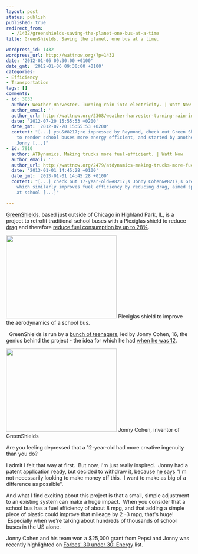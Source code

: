 ```yaml
---
layout: post
status: publish
published: true
redirect_from:
  - /1432/greenshields-saving-the-planet-one-bus-at-a-time
title: GreenShields. Saving the planet, one bus at a time.

wordpress_id: 1432
wordpress_url: http://wattnow.org/?p=1432
date: '2012-01-06 09:30:00 +0100'
date_gmt: '2012-01-06 09:30:00 +0100'
categories:
- Efficiency
- Transportation
tags: []
comments:
- id: 3833
  author: Weather Harvester. Turning rain into electricity. | Watt Now
  author_email: ''
  author_url: http://wattnow.org/2308/weather-harvester-turning-rain-into-electricity
  date: '2012-07-20 15:55:53 +0200'
  date_gmt: '2012-07-20 15:55:53 +0200'
  content: "[...] you&#8217;re impressed by Raymond, check out Green Shields, a project
    to render school buses more energy efficient, and started by another awesome kid,
    Jonny [...]"
- id: 7910
  author: ATDynamics. Making trucks more fuel-efficient. | Watt Now
  author_email: ''
  author_url: http://wattnow.org/2479/atdynamics-making-trucks-more-fuel-efficient
  date: '2013-01-01 14:45:28 +0100'
  date_gmt: '2013-01-01 14:45:28 +0100'
  content: "[...] check out 17-year-old&#8217;s Jonny Cohen&#8217;s GreenShields project
    which similarly improves fuel efficiency by reducing drag, aimed specifically
    at school [...]"

---
```

<p><a href="http://web.me.com/jonnymonster/GreenShields/Welcome.html">GreenShields</a>, based just outside of Chicago in Highland Park, IL, is a project to retrofit traditional school buses with a Plexiglas shield to reduce <a href="http://en.wikipedia.org/wiki/Drag_(physics)">drag</a> and therefore <a href="http://www.forbes.com/sites/christopherhelman/2011/12/19/30-under-30-energy/">reduce fuel consumption by up to 28%</a>.</p>
<p><a href="http://web.me.com/jonnymonster/GreenShields/Designing.html"><img class="size-medium wp-image-1433 " title="greenshield - bus" src="{{ 'assets/from-wordpress/uploads/2012/01/greenshield-bus-300x225.jpg' | relative_url }}" alt="" width="300" height="225" /></a> Plexiglas shield to improve the aerodynamics of a school bus.</p>
<p>&nbsp;&nbsp;GreenShields is run by a <a href="http://web.me.com/jonnymonster/GreenShields/Team.html">bunch of teenagers</a>, led by Jonny Cohen, 16, the genius behind the project - the idea for which he had <a href="http://web.me.com/jonnymonster/GreenShields/About_Us.html">when he was 12</a>.</p>
<p><a href="http://web.me.com/jonnymonster/GreenShields/Team.html"><img class="size-full wp-image-1434 " title="greenshields - jonnny" src="{{ 'assets/from-wordpress/uploads/2012/01/greenshields-jonnny.jpg' | relative_url }}" alt="" width="300" height="225" /></a> Jonny Cohen, inventor of GreenShields<span >&nbsp;</span></p>
<p>Are you feeling depressed that a 12-year-old had more creative ingenuity than you do?</p>
<p>I admit I felt that way at first. &nbsp;But now, I'm just really inspired. &nbsp;Jonny had a patent application ready, but decided to withdraw it, because <a href="http://www.forbes.com/sites/christopherhelman/2011/12/19/30-under-30-energy/">he says</a> "I'm not necessarily looking to make money off this. &nbsp;I want to make as big of a difference as possible".</p>
<p>And what I find exciting about this project is that a small, simple adjustment to an existing system can make a huge impact. &nbsp;When you consider that a school bus has a fuel efficiency of about 8 mpg, and that adding a simple piece of plastic could improve that mileage by 2 -3 mpg, that's huge! &nbsp;Especially when we're talking about hundreds of thousands of school buses in the US alone.</p>
<p>Jonny Cohen and his team won a $25,000 grant from Pepsi and Jonny was recently highlighted on <a href="http://www.forbes.com/special-report/2011/30-under30-12/30-under-30-12_energy.html">Forbes' 30 under 30: Energy</a> list.</p>

